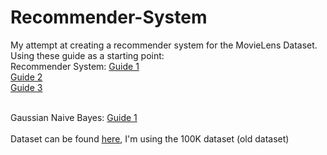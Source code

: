# Recommender-System
My attempt at creating a recommender system for the MovieLens Dataset.
Using these guide as a starting point:<br/>
Recommender System:
[Guide 1](https://acodeforthought.wordpress.com/2016/12/29/building-a-recommender-system-on-user-user-collaborative-filtering-movielens-dataset/)<br/>
[Guide 2](https://www.analyticsvidhya.com/blog/2016/06/quick-guide-build-recommendation-engine-python/)<br/>
[Guide 3](https://cambridgespark.com/content/tutorials/implementing-your-own-recommender-systems-in-Python/index.html)
<br/><br/>

Gaussian Naive Bayes:
[Guide 1](https://github.com/akashsara/Kaggle-Titanic-Naive-Bayes/blob/master/Titanic.ipynb)
<br/><br/>
Dataset can be found [here](https://grouplens.org/datasets/movielens/), I'm using the 100K dataset (old dataset)
